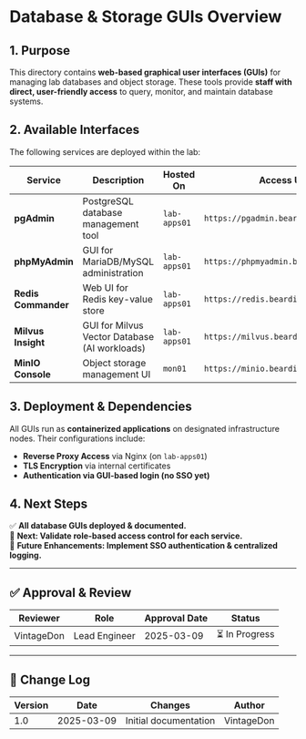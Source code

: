 <!-- ---
title: "Database & Storage GUIs - Proxmox Astronomy Lab"
description: "Documentation for web-based database and storage management interfaces."
author: "VintageDon"
tags: ["database", "storage", "gui", "admin tools"]
category: "Lab Services"
kb_type: "Service Overview"
version: "1.0"
status: "Draft"
last_updated: "2025-03-09"
---
 -->

# **Database & Storage GUIs Overview**

## **1. Purpose**

This directory contains **web-based graphical user interfaces (GUIs)** for managing lab databases and object storage. These tools provide **staff with direct, user-friendly access** to query, monitor, and maintain database systems.

## **2. Available Interfaces**

The following services are deployed within the lab:

| **Service**          | **Description**                                      | **Hosted On**    | **Access URL**                 |
|----------------------|--------------------------------------------------|-----------------|---------------------------------|
| **pgAdmin**         | PostgreSQL database management tool             | `lab-apps01`     | `https://pgadmin.beardinthe.cloud`     |
| **phpMyAdmin**      | GUI for MariaDB/MySQL administration            | `lab-apps01`     | `https://phpmyadmin.beardinthe.cloud`  |
| **Redis Commander** | Web UI for Redis key-value store                 | `lab-apps01`     | `https://redis.beardinthe.cloud`       |
| **Milvus Insight**  | GUI for Milvus Vector Database (AI workloads)    | `lab-apps01`     | `https://milvus.beardinthe.cloud`      |
| **MinIO Console**   | Object storage management UI                     | `mon01`          | `https://minio.beardinthe.cloud`       |

## **3. Deployment & Dependencies**

All GUIs run as **containerized applications** on designated infrastructure nodes. Their configurations include:

- **Reverse Proxy Access** via Nginx (on `lab-apps01`)
- **TLS Encryption** via internal certificates
- **Authentication via GUI-based login (no SSO yet)**

## **4. Next Steps**

✅ **All database GUIs deployed & documented.**  
📌 **Next: Validate role-based access control for each service.**  
📌 **Future Enhancements: Implement SSO authentication & centralized logging.**  

---

## **✅ Approval & Review**

| **Reviewer** | **Role** | **Approval Date** | **Status** |
|-------------|---------|------------------|------------|
| VintageDon | Lead Engineer | 2025-03-09 | ⏳ In Progress |

---

## **📜 Change Log**

| **Version** | **Date** | **Changes** | **Author** |
|------------|---------|-------------|------------|
| 1.0 | 2025-03-09 | Initial documentation | VintageDon |

